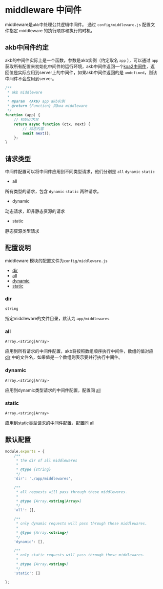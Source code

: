 # middleware 中间件

middleware是`akb`中处理公共逻辑中间件。 通过 `config/middleware.js` 配置文件指定 middleware 的执行顺序和执行的时机。

## akb中间件约定

akb的中间件实际上是一个函数，参数是akb实例（约定取名 `app` ），可以通过 `app` 获取所有配置来初始化中间件的运行环境，akb中间件返回一个[koa2中间件](https://github.com/koajs/koa/blob/v2.x/Readme.md#middleware)，返回值是实际应用到server上的中间件，如果akb中间件返回的是 `undefined`，则该中间件不会应用到server。

``` javascript
/**
 * akb middleware
 *
 * @param  {Akb} app akb实例
 * @return {Function} 同koa middleware
 */
function (app) {
    // 初始化内容
    return async function (ctx, next) {
        // 动态内容
        await next();
    };
}
```

## 请求类型

中间件配置可以将中间件应用到不同类型请求，他们分别是 `all` `dynamic` `static`

- all

所有类型的请求，包含 `dynamic` `static` 两种请求。

- dynamic

动态请求，即非静态资源的请求

- static

静态资源类型请求


## 配置说明

middleware 模块的配置文件为`config/middleware.js`

- [dir](#dir)
- [all](#all)
- [dynamic](#dynamic)
- [static](#static)

### dir

`string`

指定middleware的文件目录，默认为 `app/middlewares`

### all

`Array.<string|Array>`

应用到所有请求的中间件配置，akb将按照数组顺序执行中间件，数组的值对应 [dir](#dir) 中的文件名，如果值是一个数组则表示要并行执行中间件。

### dynamic

`Array.<string|Array>`

应用到dynamic类型请求的中间件配置，配置同 [all](#all)

### static

`Array.<string|Array>`

应用到static类型请求的中间件配置，配置同 [all](#all)


## 默认配置

```javascript
module.exports = {
    /**
     * the dir of all middlewares
     *
     * @type {string}
     */
    'dir': './app/middlewares',

    /**
     * all requests will pass through these middlewares.
     *
     * @type {Array.<string|Array>}
     */
    'all': [],

    /**
     * only dynamic requests will pass through these middlewares.
     *
     * @type {Array.<string>}
     */
    'dynamic': [],

    /**
     * only static requests will pass through these middlewares.
     *
     * @type {Array.<string>}
     */
    'static': []

};
```